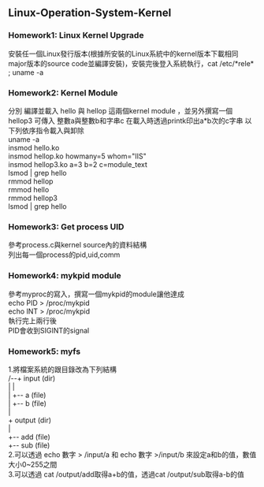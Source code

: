 ## Linux-Operation-System-Kernel

### Homework1: Linux Kernel Upgrade
安裝任一個Linux發行版本(根據所安裝的Linux系統中的kernel版本下載相同major版本的source code並編譯安裝)，安裝完後登入系統執行，cat /etc/\*rele\* ; uname -a

### Homework2: Kernel Module
分別 編譯並載入  hello 與   hellop 這兩個kernel module ，並另外撰寫一個hellop3 可傳入 整數a與整數b和字串c 在載入時透過printk印出a*b次的c字串
以下列依序指令載入與卸除  
uname -a  
insmod hello.ko  
insmod hellop.ko howmany=5 whom="IIS"  
insmod hellop3.ko a=3 b=2 c=module_text  
lsmod | grep hello  
rmmod hellop  
rmmod hello  
rmmod hellop3  
lsmod | grep hello

### Homework3: Get process UID
參考process.c與kernel source內的資料結構  
列出每一個process的pid,uid,comm

### Homework4: mykpid module
參考myproc的寫入，撰寫一個mykpid的module讓他達成  
echo PID > /proc/mykpid  
echo INT > /proc/mykpid  
執行完上兩行後  
PID會收到SIGINT的signal

### Homework5: myfs
1.將檔案系統的跟目錄改為下列結構  
/--+ input (dir)  
   |   |  
   |   +-- a (file)  
   |   +-- b (file)  
   |  
   \+ output (dir)  
       |  
       +-- add (file)  
       +-- sub (file)  
2.可以透過 echo 數字 > /input/a 和 echo 數字 >/input/b 來設定a和b的值，數值大小0~255之間  
3.可以透過 cat /output/add取得a+b的值，透過cat /output/sub取得a-b的值

